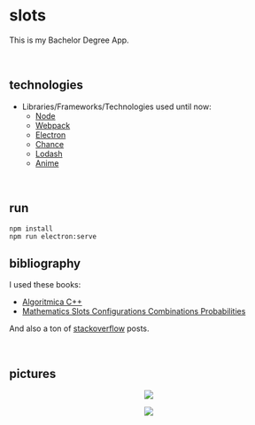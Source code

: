 # slots

This is my Bachelor Degree App.

<br>

## technologies
 - Libraries/Frameworks/Technologies used until now:
   - [Node](https://nodejs.org/en/)
   - [Webpack](https://webpack.js.org/)
   - [Electron](https://electronjs.org/)
   - [Chance](https://chancejs.com/)
   - [Lodash](https://lodash.com/docs/4.17.11)
   - [Anime](https://animejs.com/)

<br>

## run

```console
npm install
npm run electron:serve
```

## bibliography

I used these books:
 - [Algoritmica C++](https://www.emag.ro/algoritmica-c-eugen-laslo-vlad-sebastian-ionescu-alf0/pd/D808PJBBM/)
 - [Mathematics Slots Configurations Combinations Probabilities](https://www.amazon.com/Mathematics-Slots-Configurations-Combinations-Probabilities/dp/9731991409)

And also a ton of [stackoverflow](https://stackoverflow.com/) posts.

<br>

## pictures

<p align="center">
	<img src="https://i.imgur.com/goTS3Nw.png">
</p>

<p align="center">
	<img src="https://i.imgur.com/NvAjE6A.png">
</p>
